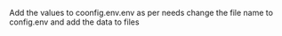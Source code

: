 Add the values to coonfig.env.env as per needs
change the file name to config.env and add the data to files